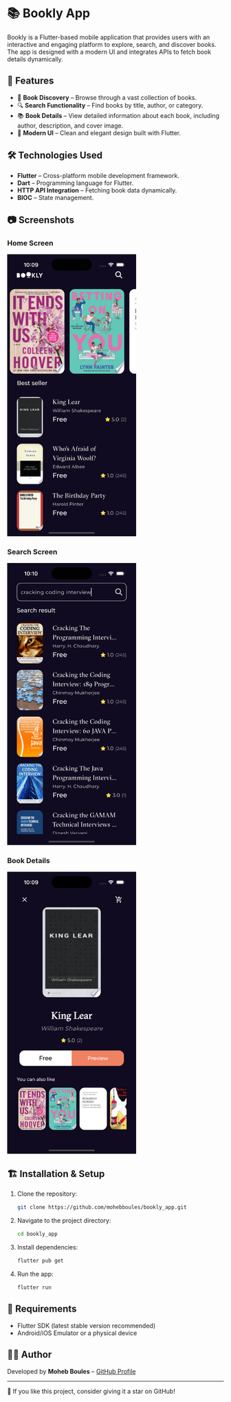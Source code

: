 # 📚 Bookly App

Bookly is a Flutter-based mobile application that provides users with an interactive and engaging platform to explore, search, and discover books. The app is designed with a modern UI and integrates APIs to fetch book details dynamically.

## 🚀 Features

- 📖 **Book Discovery** – Browse through a vast collection of books.
- 🔍 **Search Functionality** – Find books by title, author, or category.
- 📚 **Book Details** – View detailed information about each book, including author, description, and cover image.
- 🎨 **Modern UI** – Clean and elegant design built with Flutter.

## 🛠️ Technologies Used

- **Flutter** – Cross-platform mobile development framework.
- **Dart** – Programming language for Flutter.
- **HTTP API Integration** – Fetching book data dynamically.
- **BlOC** – State management.



## 📷 Screenshots

<h3>Home Screen</h3>
<img src="assets/screenshots/Home.png" width="300">

<h3>Search Screen</h3>
<img src="assets/screenshots/Search.png" width="300">

<h3>Book Details</h3>
<img src="assets/screenshots/Details.png" width="300">

## 🏗️ Installation & Setup

1. Clone the repository:
   ```sh
   git clone https://github.com/mohebboules/bookly_app.git
   ```
2. Navigate to the project directory:
   ```sh
   cd bookly_app
   ```
3. Install dependencies:
   ```sh
   flutter pub get
   ```
4. Run the app:
   ```sh
   flutter run
   ```

## 📌 Requirements

- Flutter SDK (latest stable version recommended)
- Android/iOS Emulator or a physical device


## 👨‍💻 Author

Developed by **Moheb Boules** – [GitHub Profile](https://github.com/mohebboules)

---

🌟 If you like this project, consider giving it a star on GitHub!

